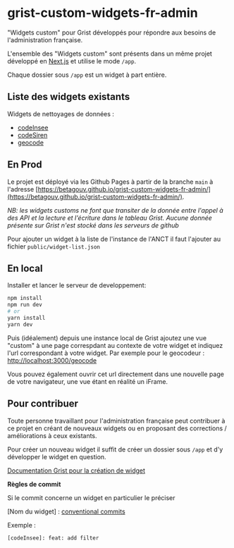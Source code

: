 # grist-custom-widgets-fr-admin
"Widgets custom" pour Grist développés pour répondre aux besoins de l'administration française.

L'ensemble des "Widgets custom" sont présents dans un même projet développé en [Next.js](https://nextjs.org/) et utilise le mode `/app`.

Chaque dossier sous `/app` est un widget à part entière.

## Liste des widgets existants
Widgets de nettoyages de données :
- [codeInsee](app/codeInsee/README.md)
- [codeSiren](app/codeSiren/README.md) 
- [geocode](app/geocode/README.md)


## En Prod
Le projet est déployé via les Github Pages à partir de la branche `main` à l'adresse [https://betagouv.github.io/grist-custom-widgets-fr-admin/](https://betagouv.github.io/grist-custom-widgets-fr-admin/).

*NB: les widgets customs ne font que transiter de la donnée entre l'appel à des API et la lecture et l'écriture dans le tableau Grist. Aucune donnée présente sur Grist n'est stocké dans les serveurs de github*

Pour ajouter un widget à la liste de l'instance de l'ANCT il faut l'ajouter au fichier `public/widget-list.json`


## En local

Installer et lancer le serveur de developpement:

```bash
npm install
npm run dev
# or
yarn install
yarn dev
```

Puis (idéalement) depuis une instance local de Grist ajoutez une vue "custom" à une page correspdant au contexte de votre widget et indiquez l'url correspondant à votre widget. 
Par exemple pour le geocodeur : [http://localhost:3000/geocode](http://localhost:3000/geocode)

Vous pouvez également ouvrir cet url directement dans une nouvelle page de votre navigateur, une vue étant en réalité un iFrame.

## Pour contribuer

Toute personne travaillant pour l'administration française peut contribuer à ce projet en créant de nouveaux widgets ou en proposant des corrections / améliorations à ceux existants. 

Pour créer un nouveau widget il suffit de créer un dossier sous `/app` et d'y développer le widget en question.

[Documentation Grist pour la création de widget](https://support.getgrist.com/widget-custom/)


**Règles de commit**

Si le commit concerne un widget en particulier le préciser 

[Nom du widget] : [conventional commits](https://www.conventionalcommits.org/en/v1.0.0/)

Exemple : 
```bash
[codeInsee]: feat: add filter
```

